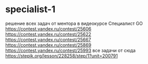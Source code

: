 # specialist-1

решение всех задач от ментора в видеокурсе Специалист GO 
https://contest.yandex.ru/contest/25606
https://contest.yandex.ru/contest/25622
https://contest.yandex.ru/contest/25667
https://contest.yandex.ru/contest/25869
https://contest.yandex.ru/contest/25993
все задачи от сюда 
https://stepik.org/lesson/228258/step/1?unit=200791